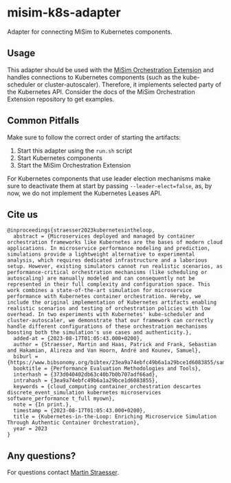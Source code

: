# misim-k8s-adapter
Adapter for connecting MiSim to Kubernetes components.

## Usage

This adapter should be used with the [MiSim Orchestration Extension](https://github.com/DescartesResearch/misim-orchestration)
and handles connections to Kubernetes components (such as the kube-scheduler or cluster-autoscaler). Therefore, it 
implements selected party of the Kubernetes API. Consider the docs of the MiSim Orchestration Extension repository to
get examples.

## Common Pitfalls

Make sure to follow the correct order of starting the artifacts:
1. Start this adapter using the `run.sh` script
2. Start Kubernetes components
3. Start the MiSim Orchestration Extension

For Kubernetes components that use leader election mechanisms make sure to deactivate them at start by passing
`--leader-elect=false`, as, by now, we do not implement the Kubernetes Leases API.

## Cite us

```
@inproceedings{straesser2023kubernetesintheloop,
  abstract = {Microservices deployed and managed by container orchestration frameworks like Kubernetes are the bases of modern cloud applications. In microservice performance modeling and prediction, simulations provide a lightweight alternative to experimental analysis, which requires dedicated infrastructure and a laborious setup. However, existing simulators cannot run realistic scenarios, as performance-critical orchestration mechanisms (like scheduling or autoscaling) are manually modeled and can consequently not be represented in their full complexity and configuration space. This work combines a state-of-the-art simulation for microservice performance with Kubernetes container orchestration. Hereby, we include the original implementation of Kubernetes artifacts enabling realistic scenarios and testing of orchestration policies with low overhead. In two experiments with Kubernetes' kube-scheduler and cluster-autoscaler, we demonstrate that our framework can correctly handle different configurations of these orchestration mechanisms boosting both the simulation's use cases and authenticity.},
  added-at = {2023-08-17T01:05:43.000+0200},
  author = {Straesser, Martin and Haas, Patrick and Frank, Sebastian and Hakamian, Alireza and Van Hoorn, André and Kounev, Samuel},
  biburl = {https://www.bibsonomy.org/bibtex/23ea9a74ebfc49b6a1a29bce1d6083855/samuel.kounev},
  booktitle = {Performance Evaluation Methodologies and Tools},
  interhash = {373d040402db63c40b7b0b707adf66ad},
  intrahash = {3ea9a74ebfc49b6a1a29bce1d6083855},
  keywords = {cloud_computing container_orchestration descartes discrete_event_simulation kubernetes microservices software_performance t_full myown},
  note = {In print.},
  timestamp = {2023-08-17T01:05:43.000+0200},
  title = {Kubernetes-in-the-Loop: Enriching Microservice Simulation Through Authentic Container Orchestration},
  year = 2023
}
```

## Any questions?

For questions contact [Martin Straesser](https://se.informatik.uni-wuerzburg.de/software-engineering-group/staff/martin-straesser/).